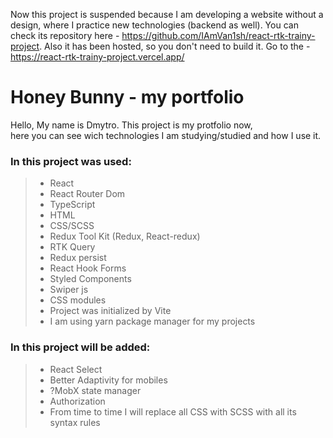 Now this project is suspended because I am developing a website without a design, where I practice new technologies (backend as well).
You can check its repository here - https://github.com/IAmVan1sh/react-rtk-trainy-project.
Also it has been hosted, so you don't need to build it. Go to the - https://react-rtk-trainy-project.vercel.app/

# Honey Bunny - my portfolio


Hello, My name is Dmytro. This project is my protfolio now,  
here you can see wich technologies I am studying/studied and how I use it.

### In this project was used:

>- React
>- React Router Dom
>- TypeScript
>- HTML
>- CSS/SCSS
>- Redux Tool Kit (Redux, React-redux)
>- RTK Query
>- Redux persist
>- React Hook Forms
>- Styled Components
>- Swiper js
>- CSS modules
>- Project was initialized by Vite
>- I am using yarn package manager for my projects

### In this project will be added:

>- React Select
>- Better Adaptivity for mobiles
>- ?MobX state manager
>- Authorization
>- From time to time I will replace all CSS with SCSS with all its syntax rules 
